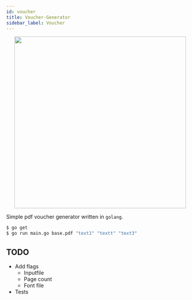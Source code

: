 ```yaml
---
id: voucher
title: Voucher-Generator
sidebar_label: Voucher
---
```


<p align="center">
    <img width="460" src="/img/itdagene-grey.png">
</p>

Simple pdf voucher generator written in `golang`.

```zsh
$ go get
$ go run main.go base.pdf "text1" "textt" "text3"
```

## TODO

- Add flags
  - Inputfile
  - Page count
  - Font file
- Tests

